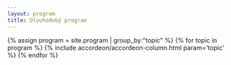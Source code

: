 ```yaml
---
layout: program
title: Dlouhodobý program
---
```



<div class="row o-section-block o-section-block--fill">

{% assign program = site.program | group_by:"topic" %}
{% for topic in program %}
  {% include accordeon/accordeon-column.html param='topic' %}
{% endfor %}

</div>
